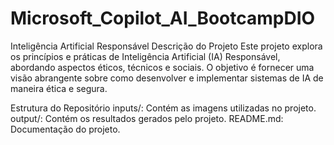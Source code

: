 # Microsoft_Copilot_AI_BootcampDIO

Inteligência Artificial Responsável
Descrição do Projeto
Este projeto explora os princípios e práticas de Inteligência Artificial (IA) Responsável, abordando aspectos éticos, técnicos e sociais. O objetivo é fornecer uma visão abrangente sobre como desenvolver e implementar sistemas de IA de maneira ética e segura.

Estrutura do Repositório
inputs/: Contém as imagens utilizadas no projeto. 
output/: Contém os resultados gerados pelo projeto.
README.md: Documentação do projeto.
